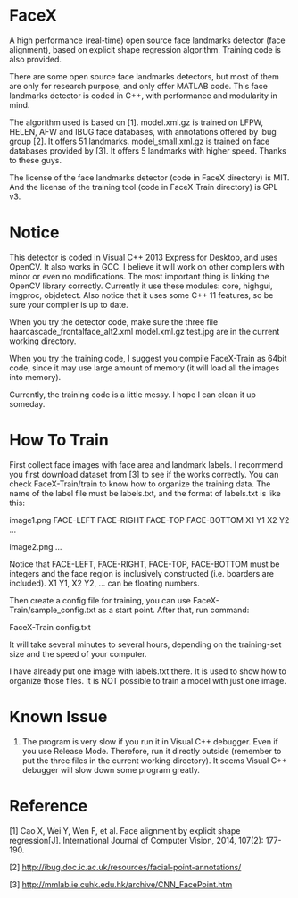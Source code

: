FaceX
=====

A high performance (real-time) open source face landmarks detector (face alignment), based on explicit shape regression algorithm. Training code is also provided.

There are some open source face landmarks detectors, but most of them are only for research purpose, and only offer MATLAB code. This face landmarks detector is coded in C++, with performance and modularity in mind.

The algorithm used is based on [1]. model.xml.gz is trained on LFPW, HELEN, AFW and IBUG face databases, with annotations offered by ibug group [2]. It offers 51 landmarks. model_small.xml.gz is trained on face databases provided by [3]. It offers 5 landmarks with higher speed. Thanks to these guys.

The license of the face landmarks detector (code in FaceX directory) is MIT. And the license of the training tool (code in FaceX-Train directory) is GPL v3.

Notice
====

This detector is coded in Visual C++ 2013 Express for Desktop, and uses OpenCV. It also works in GCC. I believe it will work on other compilers with minor or even no modifications. The most important thing is linking the OpenCV library correctly. Currently it use these modules: core, highgui, imgproc, objdetect. Also notice that it uses some C++ 11 features, so be sure your compiler is up to date.

When you try the detector code, make sure the three file haarcascade_frontalface_alt2.xml model.xml.gz test.jpg are in the current working directory.

When you try the training code, I suggest you compile FaceX-Train as 64bit code, since it may use large amount of memory (it will load all the images into memory).

Currently, the training code is a little messy. I hope I can clean it up someday.

How To Train
====

First collect face images with face area and landmark labels. I recommend you first download dataset from [3] to see if the works correctly. You can check FaceX-Train/train to know how to organize the training data. The name of the label file must be labels.txt, and the format of labels.txt is like this:

image1.png FACE-LEFT FACE-RIGHT FACE-TOP FACE-BOTTOM X1 Y1 X2 Y2 ...

image2.png ...

Notice that FACE-LEFT, FACE-RIGHT, FACE-TOP, FACE-BOTTOM must be integers and the face region is inclusively constructed (i.e. boarders are included). X1 Y1, X2 Y2, ... can be floating numbers.

Then create a config file for training, you can use FaceX-Train/sample_config.txt as a start point. After that, run command:

FaceX-Train config.txt

It will take several minutes to several hours, depending on the training-set size and the speed of your computer.

I have already put one image with labels.txt there. It is used to show how to organize those files. It is NOT possible to train a model with just one image.

Known Issue
====

1. The program is very slow if you run it in Visual C++ debugger. Even if you use Release Mode. Therefore, run it directly outside (remember to put the three files in the current working directory). It seems Visual C++ debugger will slow down some program greatly.

Reference
====

[1] Cao X, Wei Y, Wen F, et al. Face alignment by explicit shape regression[J]. International Journal of Computer Vision, 2014, 107(2): 177-190.

[2] http://ibug.doc.ic.ac.uk/resources/facial-point-annotations/

[3] http://mmlab.ie.cuhk.edu.hk/archive/CNN_FacePoint.htm
